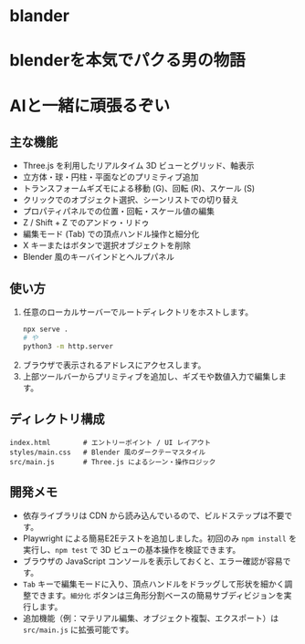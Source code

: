 # blander
# blenderを本気でパクる男の物語
# AIと一緒に頑張るぞい

## 主な機能

- Three.js を利用したリアルタイム 3D ビューとグリッド、軸表示
- 立方体・球・円柱・平面などのプリミティブ追加
- トランスフォームギズモによる移動 (G)、回転 (R)、スケール (S)
- クリックでのオブジェクト選択、シーンリストでの切り替え
- プロパティパネルでの位置・回転・スケール値の編集
- Z / Shift + Z でのアンドゥ・リドゥ
- 編集モード (Tab) での頂点ハンドル操作と細分化
- X キーまたはボタンで選択オブジェクトを削除
- Blender 風のキーバインドとヘルプパネル

## 使い方

1. 任意のローカルサーバーでルートディレクトリをホストします。
   ```bash
   npx serve .
   # や
   python3 -m http.server
   ```
2. ブラウザで表示されるアドレスにアクセスします。
3. 上部ツールバーからプリミティブを追加し、ギズモや数値入力で編集します。

## ディレクトリ構成

```
index.html        # エントリーポイント / UI レイアウト
styles/main.css   # Blender 風のダークテーマスタイル
src/main.js       # Three.js によるシーン・操作ロジック
```

## 開発メモ

- 依存ライブラリは CDN から読み込んでいるので、ビルドステップは不要です。
- Playwright による簡易E2Eテストを追加しました。初回のみ `npm install` を実行し、`npm test` で 3D ビューの基本操作を検証できます。
- ブラウザの JavaScript コンソールを表示しておくと、エラー確認が容易です。
- `Tab` キーで編集モードに入り、頂点ハンドルをドラッグして形状を細かく調整できます。`細分化` ボタンは三角形分割ベースの簡易サブディビジョンを実行します。
- 追加機能（例：マテリアル編集、オブジェクト複製、エクスポート）は `src/main.js` に拡張可能です。

